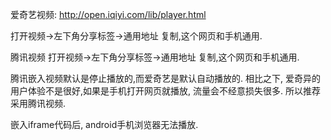 爱奇艺视频:
http://open.iqiyi.com/lib/player.html

打开视频->左下角分享标签->通用地址
复制,这个网页和手机通用.


腾讯视频
打开视频->左下角分享标签->通用地址
复制,这个网页和手机通用.


腾讯嵌入视频默认是停止播放的,而爱奇艺是默认自动播放的. 相比之下, 爱奇异的用户体验不是很好,如果是手机打开网页就播放, 流量会不经意损失很多.
所以推荐采用腾讯视频.

嵌入iframe代码后, android手机浏览器无法播放.

